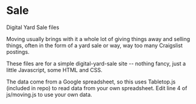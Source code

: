 # Sale
Digital Yard Sale files

Moving usually brings with it a whole lot of giving things away and selling things, often in the form of a yard sale or way, way too many Craigslist postings. 

These files are for a simple digital-yard-sale site -- nothing fancy, just a little Javascript, some HTML and CSS. 

The data come from a Google spreadsheet, so this uses Tabletop.js (included in repo) to read data from your own spreadsheet. Edit line 4 of js/moving.js to use your own data. 
